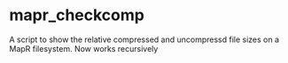 # mapr_checkcomp
A script to show the relative compressed and uncompressd file sizes on a MapR filesystem.  Now works recursively
